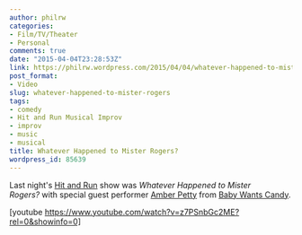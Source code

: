 ```yaml
---
author: philrw
categories:
- Film/TV/Theater
- Personal
comments: true
date: "2015-04-04T23:28:53Z"
link: https://philrw.wordpress.com/2015/04/04/whatever-happened-to-mister-rogers/
post_format:
- Video
slug: whatever-happened-to-mister-rogers
tags:
- comedy
- Hit and Run Musical Improv
- improv
- music
- musical
title: Whatever Happened to Mister Rogers?
wordpress_id: 85639
---
```


Last night's [Hit and Run](https://www.facebook.com/HNRimprov) show was _Whatever Happened to Mister Rogers?_ with special guest performer [Amber Petty](http://amberpetty.tumblr.com/) from [Baby Wants Candy](http://babywantscandy.com/).

[youtube https://www.youtube.com/watch?v=z7PSnbGc2ME?rel=0&showinfo=0]
